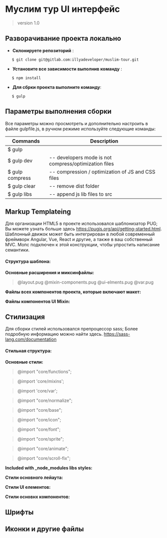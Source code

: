 # Муслим тур UI интерфейс

> version 1.0 

## Разворачивание проекта локально

- **Склонируете репозиторий** :
```
   $ git clone git@gitlab.com:illyadeveloper/muslim-tour.git
```

- **Установите все зависимости выполнив команду** :
```
   $ npm install
```

- **Для сбрки проекта выполните команду**:
```
   $ gulp
```

## Параметры выполнения сборки
Все параметры можно просмотреть и дополнительно настроить в файле gulpfile.js, в ручном режиме используйте следующие команды:

| Commands               | Description |
| ---------------------- | ------------------------------ |
| $ gulp || default      | -- normal mode |
| $ gulp dev             | -- developers mode is not compress/optimization files |
| $ gulp compress        | -- compression / optimization of JS and CSS files  |
| $ gulp clear           | -- remove dist folder|
| $ gulp libs            | -- append js lib files to src |

 
## Markup Templateing
Для организации HTML5 в проекте использовался шаблонизатор PUG; Вы можете узнать больше здесь https://pugjs.org/api/getting-started.html. Шаблонный движок может быть интегрирован в любой современный фреймворк Angular, Vue, React и другие, а также в ваш собственный MVC. Мопс подключен к этой конструкции, чтобы упростить написание семантики.

#### Структура шаблона:

**Основные расширения и миксинфайлы:**
> @layout.pug
> @mixin-components.pug
> @ui-elments.pug
> @var.pug
   
**Файлы всех компонентов проекта, которые включают макет:**

**Файлы компонентов UI Mixin:**

## Стилизация
Для сборки стилей использовался препроцессор sass; Более подробную информацию можно найти здесь. https://sass-lang.com/documentation

#### Стильная структура:

**Основные стили:**
> @import "core/functions";         

> @import 'core/mixins';    

> @import 'core/var';  

> @import "core/normalize"; 

> @import "core/base";

> @import "core/icon";

> @import "core/font";

> @import "core/sprite";

> @import "core/animate";

> @import "core/scroll-fix";

**Included with _node_modules libs styles:**

**Стили основного лейаута:**

**Стили UI елементов:**


**Стили основнх компонентов:**

## Шрифты

## Иконки  и другие файлы


